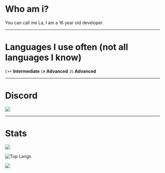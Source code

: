 <h1>Who am i?</h1>
You can call me La, I am a 16 year old developer.

<hr>

<h1>Languages I use often (not all languages I know)</h1>
<code>C++</code> <b>Intermediate</b>
<code>C#</code> <b>Advanced</b>
<code>JS</code> <b>Advanced</b>

<hr>

<h1>Discord</h1>
<a href="#">
  <img align="center" src="https://lanyard.cnrad.dev/api/434986484903444480"/>
</a>

<hr>

<h1>Stats</h1>

<a href="#">
  <img align="center" src="https://github-readme-stats.vercel.app/api?username=3UR&show_icons=true&include_all_commits=true&show_icons=true&title_color=fff&icon_color=79ff97&text_color=9f9f9f&bg_color=151515"/>
</a>

![Top Langs](https://github-readme-stats.vercel.app/api/top-langs/?username=3UR&langs_count=50&layout=compact&theme=dark)

<a href="#">
  <img align="center" src="https://gpvc.arturio.dev/3ur"/>
</a>
